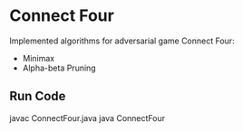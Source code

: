 # Connect Four

Implemented algorithms for adversarial game Connect Four:
- Minimax
- Alpha-beta Pruning

## Run Code
javac ConnectFour.java
java ConnectFour

